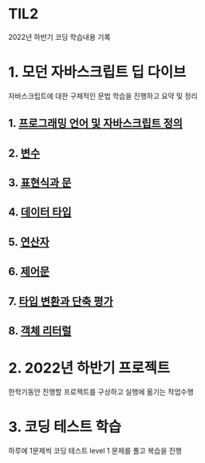 # TIL2
2022년 하반기 코딩 학습내용 기록

# 1. 모던 자바스크립트 딥 다이브 
자바스크립트에 대한 구체적인 문법 학습을 진행하고 요약 및 정리

## 1. [프로그래밍 언어 및 자바스크립트 정의](https://github.com/ThovenhairWorrior/TIL2/blob/main/%EB%AA%A8%EB%8D%98%20%EC%9E%90%EB%B0%94%EC%8A%A4%ED%81%AC%EB%A6%BD%ED%8A%B8%20%EB%94%A5%20%EB%8B%A4%EC%9D%B4%EB%B8%8C%20readme%20%ED%8C%8C%EC%9D%BC/%EB%AA%A8%EB%8D%98%20%EC%9E%90%EB%B0%94%EC%8A%A4%ED%81%AC%EB%A6%BD%ED%8A%B8%201%EC%9E%A5%20~3%EC%9E%A5.md)

## 2. [변수](https://github.com/ThovenhairWorrior/TIL2/blob/main/%EB%AA%A8%EB%8D%98%20%EC%9E%90%EB%B0%94%EC%8A%A4%ED%81%AC%EB%A6%BD%ED%8A%B8%20%EB%94%A5%20%EB%8B%A4%EC%9D%B4%EB%B8%8C%20readme%20%ED%8C%8C%EC%9D%BC/%EB%AA%A8%EB%8D%98%20%EC%9E%90%EB%B0%94%EC%8A%A4%ED%81%AC%EB%A6%BD%ED%8A%B8%204%EC%9E%A5.md)

## 3. [표현식과 문](https://github.com/ThovenhairWorrior/TIL2/blob/main/%EB%AA%A8%EB%8D%98%20%EC%9E%90%EB%B0%94%EC%8A%A4%ED%81%AC%EB%A6%BD%ED%8A%B8%20%EB%94%A5%20%EB%8B%A4%EC%9D%B4%EB%B8%8C%20readme%20%ED%8C%8C%EC%9D%BC/%EB%AA%A8%EB%8D%98%20%EC%9E%90%EB%B0%94%EC%8A%A4%ED%81%AC%EB%A6%BD%ED%8A%B8%205%EC%9E%A5.md)

## 4. [데이터 타입](https://github.com/ThovenhairWorrior/TIL2/blob/main/%EB%AA%A8%EB%8D%98%20%EC%9E%90%EB%B0%94%EC%8A%A4%ED%81%AC%EB%A6%BD%ED%8A%B8%20%EB%94%A5%20%EB%8B%A4%EC%9D%B4%EB%B8%8C%20readme%20%ED%8C%8C%EC%9D%BC/%EB%AA%A8%EB%8D%98%20%EC%9E%90%EB%B0%94%EC%8A%A4%ED%81%AC%EB%A6%BD%ED%8A%B8%206%EC%9E%A5.md)

## 5. [연산자](https://github.com/ThovenhairWorrior/TIL2/blob/main/%EB%AA%A8%EB%8D%98%20%EC%9E%90%EB%B0%94%EC%8A%A4%ED%81%AC%EB%A6%BD%ED%8A%B8%20%EB%94%A5%20%EB%8B%A4%EC%9D%B4%EB%B8%8C%20readme%20%ED%8C%8C%EC%9D%BC/%EB%AA%A8%EB%8D%98%20%EC%9E%90%EB%B0%94%EC%8A%A4%ED%81%AC%EB%A6%BD%ED%8A%B8%207%EC%9E%A5.md)

## 6. [제어문](https://github.com/ThovenhairWorrior/TIL2/blob/main/%EB%AA%A8%EB%8D%98%20%EC%9E%90%EB%B0%94%EC%8A%A4%ED%81%AC%EB%A6%BD%ED%8A%B8%20%EB%94%A5%20%EB%8B%A4%EC%9D%B4%EB%B8%8C%20readme%20%ED%8C%8C%EC%9D%BC/%EB%AA%A8%EB%8D%98%20%EC%9E%90%EB%B0%94%EC%8A%A4%ED%81%AC%EB%A6%BD%ED%8A%B8%208%EC%9E%A5.md)

## 7. [타입 변환과 단축 평가](https://github.com/ThovenhairWorrior/TIL2/blob/main/%EB%AA%A8%EB%8D%98%20%EC%9E%90%EB%B0%94%EC%8A%A4%ED%81%AC%EB%A6%BD%ED%8A%B8%20%EB%94%A5%20%EB%8B%A4%EC%9D%B4%EB%B8%8C%20readme%20%ED%8C%8C%EC%9D%BC/%EB%AA%A8%EB%8D%98%20%EC%9E%90%EB%B0%94%EC%8A%A4%ED%81%AC%EB%A6%BD%ED%8A%B8%209%EC%9E%A5.md)

## 8. [객체 리터럴](https://github.com/ThovenhairWorrior/TIL2/blob/main/%EB%AA%A8%EB%8D%98%20%EC%9E%90%EB%B0%94%EC%8A%A4%ED%81%AC%EB%A6%BD%ED%8A%B8%20%EB%94%A5%20%EB%8B%A4%EC%9D%B4%EB%B8%8C%20readme%20%ED%8C%8C%EC%9D%BC/%EB%AA%A8%EB%8D%98%20%EC%9E%90%EB%B0%94%EC%8A%A4%ED%81%AC%EB%A6%BD%ED%8A%B8%2010%EC%9E%A5.md)


# 2. 2022년 하반기 프로젝트 
한학기동안 진행할 프로젝트를 구상하고 실행에 옮기는 작업수행


# 3. 코딩 테스트 학습
하루에 1문제씩 코딩 테스트 level 1 문제를 풀고 복습을 진행